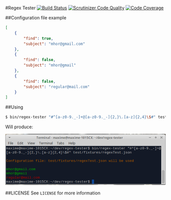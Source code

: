 #Regex Tester [![Build Status](https://travis-ci.org/mhor/regex-tester.svg?branch=master)](https://travis-ci.org/mhor/regex-tester) [![Scrutinizer Code Quality](https://scrutinizer-ci.com/g/mhor/regex-tester/badges/quality-score.png?b=master)](https://scrutinizer-ci.com/g/mhor/regex-tester/?branch=master) [![Code Coverage](https://scrutinizer-ci.com/g/mhor/regex-tester/badges/coverage.png?b=master)](https://scrutinizer-ci.com/g/mhor/regex-tester/?branch=master)


##Configuration file example
```json
[
    {
        "find": true,
        "subject": "mhor@gmail.com"
    },
    {
        "find": false,
        "subject": "mhor@gmail"
    },
    {
        "find": false,
        "subject": "regular@mail.com"
    }
]
```

##Using

```bash
$ bin/regex-tester "#^[a-z0-9._-]+@[a-z0-9._-]{2,}\.[a-z]{2,4}\$#" test/fixtures/regexTest.json
```

Will produce:

![example](/test/fixtures/example.png)

##LICENSE
See `LICENSE` for more information
